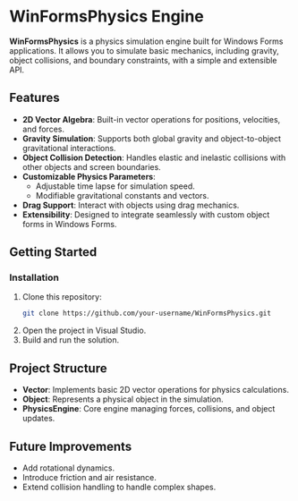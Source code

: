 # WinFormsPhysics Engine

**WinFormsPhysics** is a physics simulation engine built for Windows Forms applications. It allows you to simulate basic mechanics, including gravity, object collisions, and boundary constraints, with a simple and extensible API.

## Features

- **2D Vector Algebra**: Built-in vector operations for positions, velocities, and forces.
- **Gravity Simulation**: Supports both global gravity and object-to-object gravitational interactions.
- **Object Collision Detection**: Handles elastic and inelastic collisions with other objects and screen boundaries.
- **Customizable Physics Parameters**:
  - Adjustable time lapse for simulation speed.
  - Modifiable gravitational constants and vectors.
- **Drag Support**: Interact with objects using drag mechanics.
- **Extensibility**: Designed to integrate seamlessly with custom object forms in Windows Forms.

## Getting Started

### Installation

1. Clone this repository:
   ```bash
   git clone https://github.com/your-username/WinFormsPhysics.git
   ```
2. Open the project in Visual Studio.
3. Build and run the solution.

## Project Structure

- **Vector**: Implements basic 2D vector operations for physics calculations.
- **Object**: Represents a physical object in the simulation.
- **PhysicsEngine**: Core engine managing forces, collisions, and object updates.

## Future Improvements

- Add rotational dynamics.
- Introduce friction and air resistance.
- Extend collision handling to handle complex shapes.
